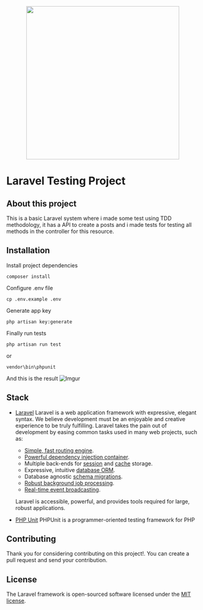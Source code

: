 <p  align="center">
<img  src="https://res.cloudinary.com/dtfbvvkyp/image/upload/v1566331377/laravel-logolockup-cmyk-red.svg"  width="400">
</p>

#  Laravel Testing Project
  
## About this project

This is a basic Laravel system where i made some test using TDD methodology, it has a API to create a posts and i made tests for testing all methods in the controller for this resource.

## Installation
Install project dependencies 
```shell
composer install
``` 
Configure .env file
```
cp .env.example .env
```

Generate app key 
```
php artisan key:generate
```
Finally run tests
```
php artisan run test
```
or 
```
vendor\bin\phpunit
```

And this is the result
![Imgur](https://i.imgur.com/mfgSKzd.png)
  

## Stack
- [Laravel](https://laravel.com)
Laravel is a web application framework with expressive, elegant syntax. We believe development must be an enjoyable and creative experience to be truly fulfilling. Laravel takes the pain out of development by easing common tasks used in many web projects, such as:
	-   [Simple, fast routing engine](https://laravel.com/docs/routing).
	-   [Powerful dependency injection container](https://laravel.com/docs/container).
	-   Multiple back-ends for  [session](https://laravel.com/docs/session)  and  [cache](https://laravel.com/docs/cache)  storage.
	-   Expressive, intuitive  [database ORM](https://laravel.com/docs/eloquent).
	-   Database agnostic  [schema migrations](https://laravel.com/docs/migrations).
	-   [Robust background job processing](https://laravel.com/docs/queues).
	-   [Real-time event broadcasting](https://laravel.com/docs/broadcasting).

	Laravel is accessible, powerful, and provides tools required for large, robust applications.
- [PHP Unit](https://phpunit.de)
	PHPUnit is a programmer-oriented testing framework for PHP
  

## Contributing
Thank you for considering contributing on this project!. You can create a pull request and send your contribution.

## License

The Laravel framework is open-sourced software licensed under the [MIT license](https://opensource.org/licenses/MIT).
